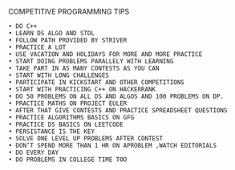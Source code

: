 COMPETITIVE PROGRAMMING TIPS


	• DO C++
	• LEARN DS ALGO AND STDL
	• FOLLOW PATH PROVIDED BY STRIVER 
	• PRACTICE A LOT
	• USE VACATION AND HOLIDAYS FOR MORE AND MORE PRACTICE
	• START DOING PROBLEMS PARALLELY WITH LEARNING 
	• TAKE PART IN AS MANY CONTESTS AS YOU CAN
	• START WITH LONG CHALLENGES
	• PARTICIPATE IN KICKSTART AND OTHER COMPETITIONS
	• START WITH PRACTICING C++ ON HACKERRANK
	• DO 50 PROBLEMS ON ALL DS AND ALGOS AND 100 PROBLEMS ON DP.
	• PRACTICE MATHS ON PROJECT EULER
	• AFTER THAT GIVE CONTESTS AND PRACTICE SPREADSHEET QUESTIONS
	• PRACTICE ALGORITHMS BASICS ON GFG
	• PRACTICE DS BASICS ON LEETCODE
	• PERSISTANCE IS THE KEY
	• SOLVE ONE LEVEL UP PROBLEMS AFTER CONTEST
	• DON’T SPEND MORE THAN 1 HR ON APROBLEM ,WATCH EDITORIALS
	• DO EVERY DAY
	• DO PROBLEMS IN COLLEGE TIME TOO
